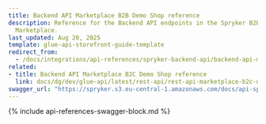 ```yaml
---
title: Backend API Marketplace B2B Demo Shop reference
description: Reference for the Backend API endpoints in the Spryker B2B Demo Shop
  Marketplace.
last_updated: Aug 20, 2025
template: glue-api-storefront-guide-template
redirect_from:
  - /docs/integrations/api-references/spryker-backend-api/backend-api-marketplace-b2b-demo-shop-reference.html
related:
- title: Backend API Marketplace B2C Demo Shop reference
  link: docs/dg/dev/glue-api/latest/rest-api/rest-api-marketplace-b2c-demo-shop-reference.html
swagger_url: "https://spryker.s3.eu-central-1.amazonaws.com/docs/api-specs/b2b_marketplace_backend_api.json"
---
```


{% include api-references-swagger-block.md %}
